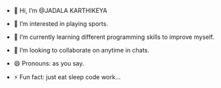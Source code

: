 - 👋 Hi, I’m @JADALA KARTHIKEYA
- 👀 I’m interested in playing sports.
- 🌱 I’m currently learning different programming skills to improve myself.
- 💞️ I’m looking to collaborate on anytime in chats.

- 😄 Pronouns: as you say.
- ⚡ Fun fact: just eat sleep code work...

<!---
Karthikeya05-jk/Karthikeya05-jk is a ✨ special ✨ repository because its `README.md` (this file) appears on your GitHub profile.
You can click the Preview link to take a look at your changes.
--->
